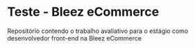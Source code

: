 # Teste - Bleez eCommerce

Repositório contendo o trabalho avaliativo para o estágio como desenvolvedor front-end na Bleez eCommerce
